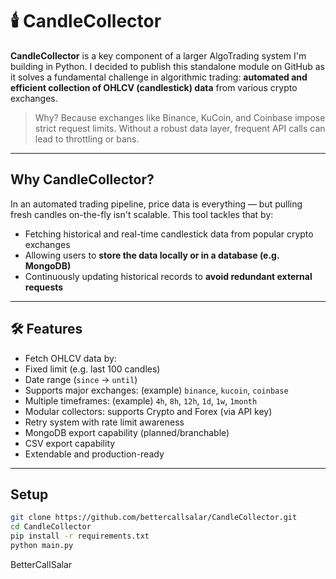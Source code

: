 # 🕯️ CandleCollector

**CandleCollector** is a key component of a larger AlgoTrading system I'm building in Python. I decided to publish this standalone module on GitHub as it solves a fundamental challenge in algorithmic trading: **automated and efficient collection of OHLCV (candlestick) data** from various crypto exchanges.

> Why? Because exchanges like Binance, KuCoin, and Coinbase impose strict request limits. Without a robust data layer, frequent API calls can lead to throttling or bans.

---

## Why CandleCollector?

In an automated trading pipeline, price data is everything — but pulling fresh candles on-the-fly isn't scalable. This tool tackles that by:

- Fetching historical and real-time candlestick data from popular crypto exchanges
- Allowing users to **store the data locally or in a database (e.g. MongoDB)**
- Continuously updating historical records to **avoid redundant external requests**

---

## 🛠 Features

- Fetch OHLCV data by:
- Fixed limit (e.g. last 100 candles)
- Date range (`since` → `until`)
- Supports major exchanges: (example) `binance`, `kucoin`, `coinbase`
- Multiple timeframes: (example) `4h`, `8h`, `12h`, `1d`, `1w`, `1month`
- Modular collectors: supports Crypto and Forex (via API key)
- Retry system with rate limit awareness
- MongoDB export capability (planned/branchable)
- CSV export capability
- Extendable and production-ready

---

## Setup

```bash
git clone https://github.com/bettercallsalar/CandleCollector.git
cd CandleCollector
pip install -r requirements.txt
python main.py
```

BetterCallSalar
